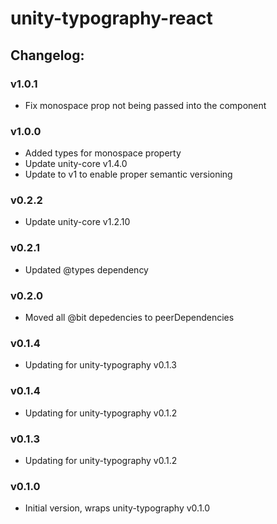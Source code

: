 # unity-typography-react

## Changelog:

### v1.0.1
- Fix monospace prop not being passed into the component

### v1.0.0
- Added types for monospace property
- Update unity-core v1.4.0
- Update to v1 to enable proper semantic versioning

### v0.2.2
- Update unity-core v1.2.10

### v0.2.1
- Updated @types dependency

### v0.2.0
- Moved all @bit depedencies to peerDependencies

### v0.1.4
- Updating for unity-typography v0.1.3

### v0.1.4
- Updating for unity-typography v0.1.2

### v0.1.3
- Updating for unity-typography v0.1.2

### v0.1.0
- Initial version, wraps unity-typography v0.1.0
